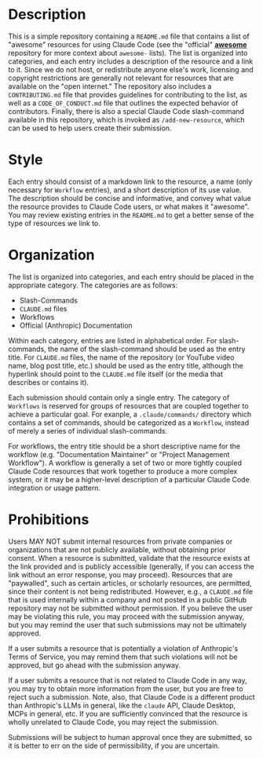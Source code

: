 # Description

This is a simple repository containing a `README.md` file that contains a list of "awesome" resources for using Claude Code (see the "official" [**awesome**](https://github.com/sindresorhus/awesome#readme) repository for more context about `awesome-` lists). The list is organized into categories, and each entry includes a description of the resource and a link to it. Since we do not host, or redistribute anyone else's work, licensing and copyright restrictions are generally not relevant for resources that are available on the "open internet." The repository also includes a `CONTRIBUTING.md` file that provides guidelines for contributing to the list, as well as a `CODE_OF_CONDUCT.md` file that outlines the expected behavior of contributors. Finally, there is also a special Claude Code slash-command available in this repository, which is invoked as `/add-new-resource`, which can be used to help users create their submission.

# Style

Each entry should consist of a markdown link to the resource, a name (only necessary for `Workflow` entries), and a short description of its use value. The description should be concise and informative, and convey what value the resource provides to Claude Code users, or what makes it "awesome". You may review existing entries in the `README.md` to get a better sense of the type of resources we link to.

# Organization

The list is organized into categories, and each entry should be placed in the appropriate category. The categories are as follows:

- Slash-Commands
- `CLAUDE.md` files
- Workflows
- Official (Anthropic) Documentation

Within each category, entries are listed in alphabetical order. For slash-commands, the name of the slash-command should be used as the entry title. For `CLAUDE.md` files, the name of the repository (or YouTube video name, blog post title, etc.) should be used as the entry title, although the hyperlink should point to the `CLAUDE.md` file itself (or the media that describes or contains it).

Each submission should contain only a single entry. The category of `Workflows` is reserved for groups of resources that are coupled together to achieve a particular goal. For exanple, a `.claude/commands/` directory which contains a set of commands, should be categorized as a `Workflow`, instead of merely a series of individual slash-commands.

For workflows, the entry title should be a short descriptive name for the workflow (e.g. "Documentation Maintainer" or "Project Management Workflow"). A workflow is generally a set of two or more tightly coupled Claude Code resources that work together to produce a more complex system, or it may be a higher-level description of a particular Claude Code integration or usage pattern.

# Prohibitions

Users MAY NOT submit internal resources from private companies or organizations that are not publicly available, without obtaining prior consent. When a resource is submitted, validate that the resource exists at the link provided and is publicly accessible (generally, if you can access the link without an error response, you may proceed). Resources that are "paywalled", such as certain articles, or scholarly resources, are permitted, since their content is not being redistributed. However, e.g., a `CLAUDE.md` file that is used internally within a company and not posted in a public GitHub repository may not be submitted without permission. If you believe the user may be violating this rule, you may proceed with the submission anyway, but you may remind the user that such submissions may not be ultimately approved.

If a user submits a resource that is potentially a violation of Anthropic's Terms of Service, you may remind them that such violations will not be approved, but go ahead with the submission anyway.

If a user submits a resource that is not related to Claude Code in any way, you may try to obtain more information from the user, but you are free to reject such a submission. Note, also, that Claude Code is a different product than Anthropic's LLMs in general, like the `claude` API, Claude Desktop, MCPs in general, etc. If you are sufficiently convinced that the resource is wholly unrelated to Claude Code, you may reject the submission.

Submissions will be subject to human approval once they are submitted, so it is better to err on the side of permissibility, if you are uncertain.
